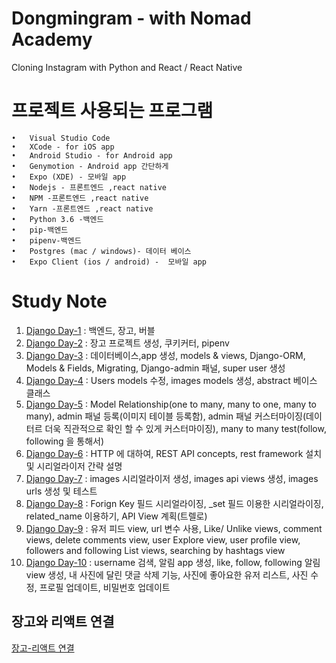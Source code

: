 # Dongmingram - with Nomad Academy

Cloning Instagram with Python and React / React Native

# 프로젝트 사용되는 프로그램

    •	Visual Studio Code
    •	XCode - for iOS app
    •	Android Studio - for Android app
    •	Genymotion - Android app 간단하게
    •	Expo (XDE) - 모바일 app
    •	Nodejs - 프론트엔드 ,react native
    •	NPM -프론트엔드 ,react native
    •	Yarn -프론트엔드 ,react native
    •	Python 3.6 -백엔드
    •	pip-백엔드
    •	pipenv-백엔드
    •	Postgres (mac / windows)- 데이터 베이스
    •	Expo Client (ios / android) -  모바일 app

# Study Note

1. [Django Day-1](./note/Day_1.md) : 백엔드, 장고, 버블
2. [Django Day-2](./note/Day_2.md) : 장고 프로젝트 생성, 쿠키커터, pipenv
3. [Django Day-3](./note/Day_3.md) : 데이터베이스,app 생성, models & views, Django-ORM, Models & Fields, Migrating, Django-admin 패널, super user 생성
4. [Django Day-4](./note/Day_4.md) : Users models 수정, images models 생성, abstract 베이스 클래스
5. [Django Day-5](./note/Day_5.md) : Model Relationship(one to many, many to one, many to many), admin 패널 등록(이미지 테이블 등록함), admin 패널 커스터마이징(데이터르 더욱 직관적으로 확인 할 수 있게 커스터마이징), many to many test(follow, following 을 통해서)
6. [Django Day-6](./note/Day_6.md) : HTTP 에 대하여, REST API concepts, rest framework 설치 및 시리얼라이저 간략 설명
7. [Django Day-7](./note/Day_7.md) : images 시리얼라이저 생성, images api views 생성, images urls 생성 및 테스트
8. [Django Day-8](./note/Day_8.md) : Forign Key 필드 시리얼라이징, \_set 필드 이용한 시리얼라이징, related_name 이용하기, API View 계획(트렐로)
9. [Django Day-9](./note/Day_9.md) : 유저 피드 view, url 변수 사용, Like/ Unlike views, comment views, delete comments view, user Explore view, user profile view, followers and following List views, searching by hashtags view
10. [Django Day-10](./note/Day_10.md) : username 검색, 알림 app 생성, like, follow, following 알림 view 생성, 내 사진에 달린 댓글 삭제 기능, 사진에 좋아요한 유저 리스트, 사진 수정, 프로필 업데이트, 비밀번호 업데이트

## 장고와 리액트 연결

[장고-리액트 연결](./note/connect_django-react.md)

